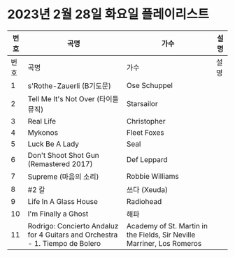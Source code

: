 # 2023년 2월 28일 화요일 플레이리스트

| 번호 | 곡명 | 가수 | 설명 |
|------|------|------|------|
| 번호 | 곡명 | 가수 | 설명 |
| 1 | s'Rothe-Zauerli (B기도문) | Ose Schuppel |  |
| 2 | Tell Me It's Not Over (타이틀 뮤직) | Starsailor |  |
| 3 | Real Life | Christopher |  |
| 4 | Mykonos | Fleet Foxes |  |
| 5 | Luck Be A Lady | Seal |  |
| 6 | Don't Shoot Shot Gun (Remastered 2017) | Def Leppard |  |
| 7 | Supreme (마음의 소리) | Robbie Williams |  |
| 8 | #2 칼 | 쓰다 (Xeuda) |  |
| 9 | Life In A Glass House | Radiohead |  |
| 10 | I'm Finally a Ghost | 해파 |  |
| 11 | Rodrigo: Concierto Andaluz for 4 Guitars and Orchestra - 1. Tiempo de Bolero | Academy of St. Martin in the Fields, Sir Neville Marriner, Los Romeros |  |
